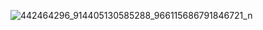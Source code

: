 ![442464296_914405130585288_966115686791846721_n](https://github.com/user-attachments/assets/57095563-4f6e-4450-bf94-bb6bf46da48e)
